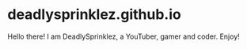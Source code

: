 deadlysprinklez.github.io
=========================
Hello there! I am DeadlySprinklez, a YouTuber, gamer and coder. Enjoy!
